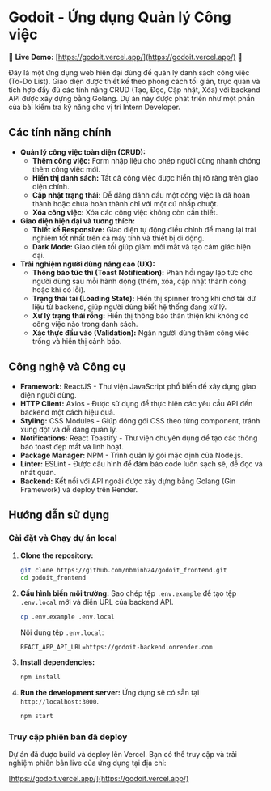 # Godoit - Ứng dụng Quản lý Công việc

🚀 **Live Demo:** [https://godoit.vercel.app/](https://godoit.vercel.app/) 🚀

Đây là một ứng dụng web hiện đại dùng để quản lý danh sách công việc (To-Do List). Giao diện được thiết kế theo phong cách tối giản, trực quan và tích hợp đầy đủ các tính năng CRUD (Tạo, Đọc, Cập nhật, Xóa) với backend API được xây dựng bằng Golang. Dự án này được phát triển như một phần của bài kiểm tra kỹ năng cho vị trí Intern Developer.

## Các tính năng chính

- **Quản lý công việc toàn diện (CRUD):**
    - **Thêm công việc:** Form nhập liệu cho phép người dùng nhanh chóng thêm công việc mới.
    - **Hiển thị danh sách:** Tất cả công việc được hiển thị rõ ràng trên giao diện chính.
    - **Cập nhật trạng thái:** Dễ dàng đánh dấu một công việc là đã hoàn thành hoặc chưa hoàn thành chỉ với một cú nhấp chuột.
    - **Xóa công việc:** Xóa các công việc không còn cần thiết.
- **Giao diện hiện đại và tương thích:**
    - **Thiết kế Responsive:** Giao diện tự động điều chỉnh để mang lại trải nghiệm tốt nhất trên cả máy tính và thiết bị di động.
    - **Dark Mode:** Giao diện tối giúp giảm mỏi mắt và tạo cảm giác hiện đại.
- **Trải nghiệm người dùng nâng cao (UX):**
    - **Thông báo tức thì (Toast Notification):** Phản hồi ngay lập tức cho người dùng sau mỗi hành động (thêm, xóa, cập nhật thành công hoặc khi có lỗi).
    - **Trạng thái tải (Loading State):** Hiển thị spinner trong khi chờ tải dữ liệu từ backend, giúp người dùng biết hệ thống đang xử lý.
    - **Xử lý trạng thái rỗng:** Hiển thị thông báo thân thiện khi không có công việc nào trong danh sách.
    - **Xác thực đầu vào (Validation):** Ngăn người dùng thêm công việc trống và hiển thị cảnh báo.

## Công nghệ và Công cụ

- **Framework:** ReactJS - Thư viện JavaScript phổ biến để xây dựng giao diện người dùng.
- **HTTP Client:** Axios - Được sử dụng để thực hiện các yêu cầu API đến backend một cách hiệu quả.
- **Styling:** CSS Modules - Giúp đóng gói CSS theo từng component, tránh xung đột và dễ dàng quản lý.
- **Notifications:** React Toastify - Thư viện chuyên dụng để tạo các thông báo toast đẹp mắt và linh hoạt.
- **Package Manager:** NPM - Trình quản lý gói mặc định của Node.js.
- **Linter:** ESLint - Được cấu hình để đảm bảo code luôn sạch sẽ, dễ đọc và nhất quán.
- **Backend:** Kết nối với API ngoài được xây dựng bằng Golang (Gin Framework) và deploy trên Render.

## Hướng dẫn sử dụng

### Cài đặt và Chạy dự án local

1.  **Clone the repository:**
    ```sh
    git clone https://github.com/nbminh24/godoit_frontend.git
    cd godoit_frontend
    ```

2.  **Cấu hình biến môi trường:**
    Sao chép tệp `.env.example` để tạo tệp `.env.local` mới và điền URL của backend API.
    ```sh
    cp .env.example .env.local
    ```

    Nội dung tệp `.env.local`:
    ```
    REACT_APP_API_URL=https://godoit-backend.onrender.com
    ```

3.  **Install dependencies:**
    ```sh
    npm install
    ```

4.  **Run the development server:**
    Ứng dụng sẽ có sẵn tại `http://localhost:3000`.
    ```sh
    npm start
    ```

### Truy cập phiên bản đã deploy

Dự án đã được build và deploy lên Vercel. Bạn có thể truy cập và trải nghiệm phiên bản live của ứng dụng tại địa chỉ:

[https://godoit.vercel.app/](https://godoit.vercel.app/)
